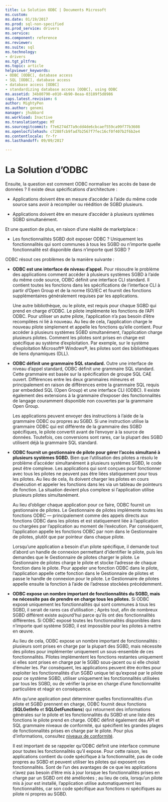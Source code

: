 ```yaml
---
title: La Solution ODBC | Documents Microsoft
ms.custom: 
ms.date: 01/19/2017
ms.prod: sql-non-specified
ms.prod_service: drivers
ms.service: 
ms.component: reference
ms.reviewer: 
ms.suite: sql
ms.technology:
- drivers
ms.tgt_pltfrm: 
ms.topic: article
helpviewer_keywords:
- ODBC [ODBC], database access
- SQL [ODBC], database access
- database access [ODBC]
- standardizing database access [ODBC], using ODBC
ms.assetid: 34b80790-e010-4b90-8eaa-03189f5d8986
caps.latest.revision: 6
author: MightyPen
ms.author: genemi
manager: jhubbard
ms.workload: Inactive
ms.translationtype: MT
ms.sourcegitcommit: f7e6274d77a9cdd4de6cbcaef559ca99f77b3608
ms.openlocfilehash: c7288fcb9fad7b2567f7fec16cf0f407b2f6b2e4
ms.contentlocale: fr-fr
ms.lasthandoff: 09/09/2017

---
```

# <a name="the-odbc-solution"></a>La Solution d’ODBC
Ensuite, la question est comment ODBC normaliser les accès de base de données ? Il existe deux spécifications d’architecture :  
  
-   Applications doivent être en mesure d’accéder à l’aide du même code source sans avoir à recompiler ou réédition de SGBD plusieurs.  
  
-   Applications doivent être en mesure d’accéder à plusieurs systèmes SGBD simultanément.  
  
 Et une question de plus, en raison d’une réalité de marketplace :  
  
-   Les fonctionnalités SGBD doit exposer ODBC ? Uniquement les fonctionnalités qui sont communes à tous les SGBD ou n’importe quelle fonctionnalité est disponible dans n’importe quel SGBD ?  
  
 ODBC résout ces problèmes de la manière suivante :  
  
-   **ODBC est une interface de niveau d’appel.** Pour résoudre le problème des applications comment accéder à plusieurs systèmes SGBD à l’aide du même code source, ODBC définit une interface CLI standard. Il contient toutes les fonctions dans les spécifications de l’interface CLI à partir d’Open Group et de la norme ISO/IEC et fournit des fonctions supplémentaires généralement requises par les applications.  
  
     Une autre bibliothèque, ou le pilote, est requis pour chaque SGBD qui prend en charge d’ODBC. Le pilote implémente les fonctions de l’API ODBC. Pour utiliser un autre pilote, l’application n’a pas besoin d’être recompilées ni lié à nouveau. Au lieu de cela, l’application charge le nouveau pilote simplement et appelle les fonctions qu’elle contient. Pour accéder à plusieurs systèmes SGBD simultanément, l’application charge plusieurs pilotes. Comment les pilotes sont prises en charge est spécifique au système d’exploitation. Par exemple, sur le système d’exploitation Microsoft® Windows®, les pilotes sont des bibliothèques de liens dynamiques (DLL).  
  
-   **ODBC définit une grammaire SQL standard.** Outre une interface de niveau d’appel standard, ODBC définit une grammaire SQL standard. Cette grammaire est basée sur la spécification de groupe SQL CAE ouvert. Différences entre les deux grammaires mineures et principalement en raison de différences entre la grammaire SQL requis par embedded SQL (Open Group) et une interface CLI (ODBC). Il existe également des extensions à la grammaire d’exposer des fonctionnalités de langage couramment disponible non couvertes par la grammaire Open Group.  
  
     Les applications peuvent envoyer des instructions à l’aide de la grammaire ODBC ou propres au SGBD. Si une instruction utilise la grammaire ODBC qui est différente de la grammaire des SGBD spécifiques, le pilote convertit avant de l’envoyer à la source de données. Toutefois, ces conversions sont rares, car la plupart des SGBD utilisent déjà la grammaire SQL standard.  
  
-   **ODBC fournit un gestionnaire de pilote pour gérer l’accès simultané à plusieurs systèmes SGBD.** Bien que l’utilisation des pilotes a résolu le problème d’accéder simultanément à plusieurs systèmes SGBD, le code peut être complexe. Les applications qui sont conçues pour fonctionner avec tous les pilotes ne peuvent pas être liées statiquement pour tous les pilotes. Au lieu de cela, ils doivent charger les pilotes en cours d’exécution et appeler les fonctions dans les via un tableau de pointeurs de fonction. La situation devient plus complexe si l’application utilise plusieurs pilotes simultanément.  
  
     Au lieu d’obliger chaque application pour ce faire, ODBC fournit un gestionnaire de pilotes. Le Gestionnaire de pilotes implémente toutes les fonctions ODBC — principalement comme des appels directs aux fonctions ODBC dans les pilotes et est statiquement liée à l’application ou chargées par l’application au moment de l’exécution. Par conséquent, l’application appelle les fonctions ODBC par nom dans le Gestionnaire de pilotes, plutôt que par pointeur dans chaque pilote.  
  
     Lorsqu’une application a besoin d’un pilote spécifique, il demande tout d’abord un handle de connexion permettant d’identifier le pilote, puis les demandes que le Gestionnaire de pilotes charger le pilote. Le Gestionnaire de pilotes charge le pilote et stocke l’adresse de chaque fonction dans le pilote. Pour appeler une fonction ODBC dans le pilote, l’application appelle cette fonction dans le Gestionnaire de pilotes et passe le handle de connexion pour le pilote. Le Gestionnaire de pilotes appelle ensuite la fonction à l’aide de l’adresse stockées précédemment.  
  
-   **ODBC expose un nombre important de fonctionnalités du SGBD, mais ne nécessite pas de prendre en charge tous les pilotes.** Si ODBC exposé uniquement les fonctionnalités qui sont communes à tous les SGBD, il serait de rares cas d’utilisation ; Après tout, afin de nombreux SGBD différent existe aujourd'hui parce qu’ils ont des fonctionnalités différentes. Si ODBC exposé toutes les fonctionnalités disponibles dans n’importe quel système SGBD, il est impossible pour les pilotes à mettre en œuvre.  
  
     Au lieu de cela, ODBC expose un nombre important de fonctionnalités : plusieurs sont prises en charge par la plupart des SGBD, mais nécessite des pilotes pour implémenter uniquement un sous-ensemble de ces fonctionnalités. Pilotes implémentent les fonctions restantes uniquement si elles sont prises en charge par le SGBD sous-jacent ou si elle choisit d’émuler les. Par conséquent, les applications peuvent être écrites pour exploiter les fonctionnalités d’un SGBD unique tel qu’exposé par le pilote pour ce système SGBD, utiliser uniquement les fonctionnalités utilisées par tous les SGBD, ou de vérifier la prise en charge d’une fonctionnalité particulière et réagir en conséquence.  
  
     Afin qu’une application peut déterminer quelles fonctionnalités d’un pilote et SGBD prennent en charge, ODBC fournit deux fonctions (**SQLGetInfo** et **SQLGetFunctions**) qui retournent des informations générales sur le pilote et les fonctionnalités du SGBD et une liste des fonctions le pilote prend en charge. ODBC définit également des API et SQL grammaire niveaux de conformité, qui spécifient les grandes plages de fonctionnalités prises en charge par le pilote. Pour plus d’informations, consultez [niveaux de conformité](../../odbc/reference/develop-app/conformance-levels.md).  
  
     Il est important de se rappeler qu’ODBC définit une interface commune pour toutes les fonctionnalités qu’il expose. Pour cette raison, les applications contient du code spécifique à la fonctionnalité, pas de code propres au SGBD et peuvent utiliser les pilotes qui exposent ces fonctionnalités. Sont de l’un des avantages de ce que les applications n’avez pas besoin d’être mis à jour lorsque les fonctionnalités prises en charge par un SGBD ont été améliorées ; au lieu de cela, lorsqu’un pilote mis à jour est installé, l’application utilise automatiquement les fonctionnalités, car son code spécifique aux fonctions ni spécifiques au pilote ni propres au SGBD.

